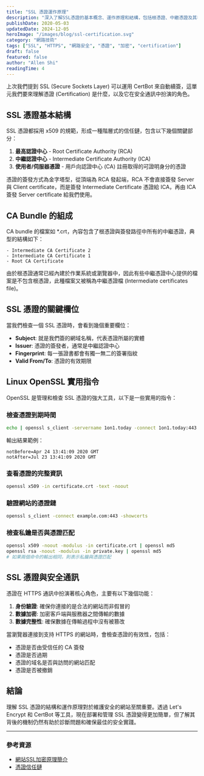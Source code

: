```yaml
---
title: "SSL 憑證運作原理"
description: "深入了解SSL憑證的基本概念、運作原理和結構，包括根憑證、中繼憑證及其在安全通訊中的角色。"
publishDate: 2020-05-03
updatedDate: 2024-12-05
heroImage: "/images/blog/ssl-certification.svg"
category: "網路技術"
tags: ["SSL", "HTTPS", "網路安全", "憑證", "加密", "certification"]
draft: false
featured: false
author: "Allen Shi"
readingTime: 4
---
```


上次我們提到 SSL (Secure Sockets Layer) 可以運用 CertBot 來自動續簽，這單元我們要來理解憑證 (Certification) 是什麼，以及它在安全通訊中扮演的角色。

## SSL 憑證基本結構

SSL 憑證都採用 x509 的規範，形成一種階層式的信任鏈，包含以下幾個關鍵部分：

1. **最高認證中心** - Root Certificate Authority (RCA)
2. **中繼認證中心** - Intermediate Certificate Authority (ICA)
3. **使用者/伺服器憑證** - 用戶向認證中心 (CA) 註冊取得的可證明身分的憑證

憑證的簽發方式為金字塔型，從頂端為 RCA 發起端，RCA 不會直接簽發 Server 與 Client certificate，而是簽發 Intermediate Certificate 憑證給 ICA，再由 ICA 簽發 Server certificate 給我們使用。

## CA Bundle 的組成

CA bundle 的檔案如 \*.crt，內容包含了根憑證與簽發路徑中所有的中繼憑證，典型的結構如下：

```
- Intermediate CA Certificate 2
- Intermediate CA Certificate 1
- Root CA Certificate
```

由於根憑證通常已經內建於作業系統或瀏覽器中，因此有些中繼憑證中心提供的檔案是不包含根憑證，此種檔案又被稱為中繼憑證檔 (Intermediate certificates file)。

## SSL 憑證的關鍵欄位

當我們檢查一個 SSL 憑證時，會看到幾個重要欄位：

- **Subject**: 就是我們簽的網域名稱，代表憑證所屬的實體
- **Issuer**: 憑證的簽發者，通常是中繼認證中心
- **Fingerprint**: 每一張證書都會有獨一無二的簽署指紋
- **Valid From/To**: 憑證的有效期限

## Linux OpenSSL 實用指令

OpenSSL 是管理和檢查 SSL 憑證的強大工具，以下是一些實用的指令：

### 檢查憑證到期時間

```bash
echo | openssl s_client -servername 1on1.today -connect 1on1.today:443 2>/dev/null | openssl x509 -noout -dates
```

輸出結果範例：
```
notBefore=Apr 24 13:41:09 2020 GMT
notAfter=Jul 23 13:41:09 2020 GMT
```

### 查看憑證的完整資訊

```bash
openssl x509 -in certificate.crt -text -noout
```

### 驗證網站的憑證鏈

```bash
openssl s_client -connect example.com:443 -showcerts
```

### 檢查私鑰是否與憑證匹配

```bash
openssl x509 -noout -modulus -in certificate.crt | openssl md5
openssl rsa -noout -modulus -in private.key | openssl md5
# 如果兩個命令的輸出相同，則表示私鑰與憑證匹配
```

## SSL 憑證與安全通訊

憑證在 HTTPS 通訊中扮演著核心角色，主要有以下幾個功能：

1. **身份驗證**: 確保你連接的是合法的網站而非假冒的
2. **數據加密**: 加密客戶端與服務器之間傳輸的數據
3. **數據完整性**: 確保數據在傳輸過程中沒有被篡改

當瀏覽器連接到支持 HTTPS 的網站時，會檢查憑證的有效性，包括：
- 憑證是否由受信任的 CA 簽發
- 憑證是否過期
- 憑證的域名是否與訪問的網站匹配
- 憑證是否被撤銷

## 結論

理解 SSL 憑證的結構和運作原理對於維護安全的網站至關重要。透過 Let's Encrypt 和 CertBot 等工具，現在部署和管理 SSL 憑證變得更加簡單，但了解其背後的機制仍然有助於診斷問題和確保最佳的安全實踐。

---

### 參考資源

- [網站SSL加密原理簡介](https://www.netadmin.com.tw/netadmin/zh-tw/technology/6F6D669EB83E4DC9BEA42F1C94636D46)
- [憑證信任鏈](https://letsencrypt.org/zh-tw/certificates/) 